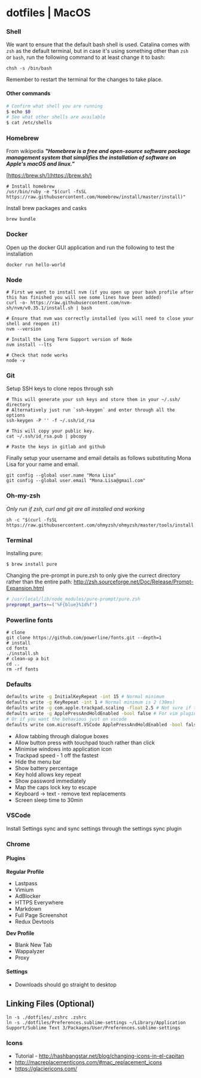 # dotfiles | MacOS

### Shell 

We want to ensure that the default bash shell is used. Catalina comes with `zsh` as the default terminal, but in case it's using something other than `zsh` or `bash`, run the following command to at least change it to bash:

```shell script
chsh -s /bin/bash
```

Remember to restart the terminal for the changes to take place.

#### Other commands

```bash
# Confirm what shell you are running
$ echo $0
# See what other shells are available
$ cat /etc/shells
```

### Homebrew

From wikipedia **_"Homebrew is a free and open-source software package management system that simplifies the installation of software on Apple's macOS and linux."_** 

[https://brew.sh/](https://brew.sh/)

```shell script
# Install homebrew
/usr/bin/ruby -e "$(curl -fsSL https://raw.githubusercontent.com/Homebrew/install/master/install)"
```

Install brew packages and casks

```shell script
brew bundle
```

### Docker

Open up the docker GUI application and run the following to test the installation

```shell script
docker run hello-world
``` 

### Node

```shell script
# First we want to install nvm (if you open up your bash profile after this has finished you will see some lines have been added)
curl -o- https://raw.githubusercontent.com/nvm-sh/nvm/v0.35.1/install.sh | bash

# Ensure that nvm was correctly installed (you will need to close your shell and reopen it)
nvm --version

# Install the Long Term Support version of Node
nvm install --lts

# Check that node works
node -v

```
### Git
Setup SSH keys to clone repos through ssh 

```shell script
# This will generate your ssh keys and store them in your ~/.ssh/ directory
# Alternatively just run `ssh-keygen` and enter through all the options
ssh-keygen -P '' -f ~/.ssh/id_rsa

# This will copy your public key. 
cat ~/.ssh/id_rsa.pub | pbcopy

# Paste the keys in gitlab and github
```

Finally setup your username and email details as follows substituting Mona Lisa for your name and email.
```shell script
git config --global user.name "Mona Lisa"
git config --global user.email "Mona.Lisa@gmail.com"
```

### Oh-my-zsh

_Only run if zsh, curl and git are all installed and working_

```shell script
sh -c "$(curl -fsSL https://raw.githubusercontent.com/ohmyzsh/ohmyzsh/master/tools/install.sh)"
```

### Terminal

Installing pure:

```
$ brew install pure
```

Changing the pre-prompt in pure.zsh to only give the currect directory rather than the entire path:
http://zsh.sourceforge.net/Doc/Release/Prompt-Expansion.html

```bash
# /usr/local/lib/node_modules/pure-prompt/pure.zsh
preprompt_parts+=('%F{blue}%1d%f')
```
### Powerline fonts

```shell script
# clone
git clone https://github.com/powerline/fonts.git --depth=1
# install
cd fonts
./install.sh
# clean-up a bit
cd ..
rm -rf fonts
```

### Defaults

```bash
defaults write -g InitialKeyRepeat -int 15 # Normal minimum
defaults write -g KeyRepeat -int 1 # Normal minimum is 2 (30ms)
defaults write -g com.apple.trackpad.scaling -float 2.5 # Not sure if this actually works
defaults write -g ApplePressAndHoldEnabled -bool false # For vim plugins
# Or if you want the behavious just on vscode
defaults write com.microsoft.VSCode ApplePressAndHoldEnabled -bool false
```

* Allow tabbing through dialogue boxes
* Allow button press with touchpad touch rather than click
* Minimise windows into application icon
* Trackpad speed - 1 off the fastest
* Hide the menu bar
* Show battery percentage
* Key hold allows key repeat
* Show password immediately
* Map the caps lock key to escape
* Keyboard -> text - remove text replacements
* Screen sleep time to 30min

### VSCode

Install Settings sync and sync settings through the settings sync plugin

### Chrome 

#### Plugins

**Regular Profile**
* Lastpass
* Vimium
* AdBlocker
* HTTPS Everywhere 
* Markdown
* Full Page Screenshot
* Redux Devtools

**Dev Profile**
* Blank New Tab
* Wappalyzer
* Proxy

#### Settings

* Downloads should go straight to desktop
## Linking Files (Optional)

```
ln -s ./dotfiles/.zshrc .zshrc
ln -s ./dotfiles/Preferences.sublime-settings ~/Library/Application Support/Sublime Text 3/Packages/User/Preferences.sublime-settings
```

### Icons

* Tutorial - http://hashbangstar.net/blog/changing-icons-in-el-capitan
* http://macreplacementicons.com/#mac_replacement_icons
* https://glaciericons.com/